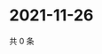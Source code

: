 # 2021-11-26

共 0 条

<!-- BEGIN WEIBO -->
<!-- 最后更新时间 Fri Nov 26 2021 15:14:28 GMT+0800 (China Standard Time) -->

<!-- END WEIBO -->
